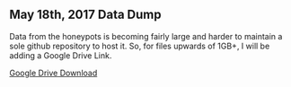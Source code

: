 ## May 18th, 2017 Data Dump

Data from the honeypots is becoming fairly large and harder to maintain a sole github repository to host it. So, for files upwards of 1GB+, I will be adding a Google Drive Link.

[Google Drive Download](https://drive.google.com/file/d/0Bx8ooWT_-JzaMXZYQU9UYW12Rm8/view?usp=sharing)

